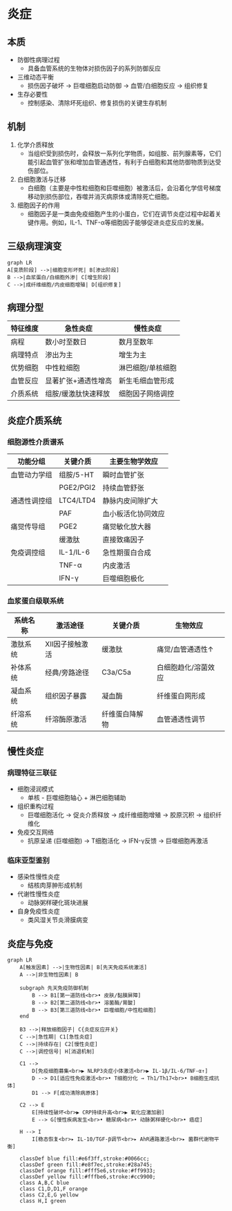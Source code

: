 # 炎症

## 本质

- 防御性病理过程
  - 具备血管系统的生物体对损伤因子的系列防御反应
- 三维动态平衡
  - 损伤因子破坏 → 巨噬细胞启动防御 → 血管/白细胞反应 → 组织修复
- 生存必要性
  - 控制感染、清除坏死组织、修复损伤的关键生存机制

## 机制

1. 化学介质释放
    - 当组织受到损伤时，会释放一系列化学物质，如组胺、前列腺素等，它们能引起血管扩张和增加血管通透性，有利于白细胞和其他防御物质到达受伤部位。
2. 白细胞激活与迁移
    - 白细胞（主要是中性粒细胞和巨噬细胞）被激活后，会沿着化学信号梯度移动到损伤部位，吞噬并消灭病原体或清除死亡细胞。
3. 细胞因子的作用
    - 细胞因子是一类由免疫细胞产生的小蛋白，它们在调节炎症过程中起着关键作用。例如，IL-1、TNF-α等细胞因子能够促进炎症反应的发展。

## 三级病理演变

```mermaid
graph LR
A[变质阶段] -->|细胞变形坏死| B[渗出阶段]
B -->|血浆蛋白/白细胞外渗| C[增生阶段]
C -->|成纤维细胞/内皮细胞增殖| D[组织修复]
```

## 病理分型

| 特征维度   | 急性炎症               | 慢性炎症                   |
|------------|------------------------|----------------------------|
| 病程       | 数小时至数日           | 数月至数年                 |
| 病理特点   | 渗出为主               | 增生为主                   |
| 优势细胞   | 中性粒细胞             | 淋巴细胞/单核细胞          |
| 血管反应   | 显著扩张+通透性增高   | 新生毛细血管形成           |
| 介质系统   | 组胺/缓激肽快速释放    | 细胞因子网络调控           |

## 炎症介质系统

### 细胞源性介质谱系

| 功能分组 | 关键介质 | 主要生物学效应 |
|----------|----------|----------------|
| 血管动力学组 | 组胺/5-HT | 瞬时血管扩张 |
| | PGE2/PGI2 | 持续血管舒张 |
| 通透性调控组 | LTC4/LTD4 | 静脉内皮间隙扩大 |
| | PAF | 血小板活化协同效应 |
| 痛觉传导组 | PGE2 | 痛觉敏化放大器 |
| | 缓激肽 | 直接致痛因子 |
| 免疫调控组 | IL-1/IL-6 | 急性期蛋白合成 |
| | TNF-α | 内皮激活 |
| | IFN-γ | 巨噬细胞极化 |

### 血浆蛋白级联系统

| 系统名称   | 激活途径             | 关键介质       | 生物效应                     |
|------------|----------------------|----------------|------------------------------|
| 激肽系统   | XII因子接触激活      | 缓激肽         | 痛觉/血管通透性↑            |
| 补体系统   | 经典/旁路途径        | C3a/C5a        | 白细胞趋化/溶菌效应         |
| 凝血系统   | 组织因子暴露         | 凝血酶         | 纤维蛋白网形成              |
| 纤溶系统   | 纤溶酶原激活         | 纤维蛋白降解物 | 血管通透性调节              |

## 慢性炎症

### 病理特征三联征

- 细胞浸润模式
  - 单核 - 巨噬细胞轴心 + 淋巴细胞辅助
- 组织重构过程
  - 巨噬细胞活化 → 促炎介质释放 → 成纤维细胞增殖 → 胶原沉积 → 组织纤维化
- 免疫交互网络
  - 抗原呈递 (巨噬细胞) → T细胞活化 → IFN-γ反馈 → 巨噬细胞再激活

### 临床亚型鉴别

- 感染性慢性炎症
  - 结核肉芽肿形成机制
- 代谢性慢性炎症
  - 动脉粥样硬化斑块进展
- 自身免疫性炎症
  - 类风湿关节炎滑膜病变

## 炎症与免疫

```mermaid
graph LR
    A[触发因素] -->|生物性因素| B[先天免疫系统激活]
    A -->|非生物性因素| B

    subgraph 先天免疫防御机制
        B --> B1[第一道防线<br>• 皮肤/黏膜屏障]
        B --> B2[第二道防线<br>• 溶菌酶/胃酸]
        B --> B3[第三道防线<br>• 巨噬细胞/中性粒细胞]
    end

    B3 -->|释放细胞因子| C{炎症反应开关}
    C -->|急性期| C1[急性炎症]
    C -->|持续存在| C2[慢性炎症]
    C -->|调控信号| H[消退机制]

    C1 --> 
        D[免疫细胞募集<br>▶ NLRP3炎症小体激活<br>▶ IL-1β/IL-6/TNF-α↑]
        D --> D1[适应性免疫激活<br>• T细胞分化 → Th1/Th17<br>• B细胞生成抗体]
        D1 --> F[成功清除病原体]

    C2 --> E
        E[持续性破坏<br>▶ CRP持续升高<br>▶ 氧化应激加剧]
        E --> G[慢性疾病发生<br>• 糖尿病<br>• 动脉粥样硬化<br>• 癌症]

    H --> I
        I[稳态恢复<br>▸ IL-10/TGF-β调节<br>▸ AhR通路激活<br>▸ 菌群代谢物平衡]

    classDef blue fill:#e6f3ff,stroke:#0066cc;
    classDef green fill:#e8f7ec,stroke:#28a745;
    classDef orange fill:#fff5e6,stroke:#ff9933;
    classDef yellow fill:#fffbe6,stroke:#cc9900;
    class A,B,C blue
    class C1,D,D1,F orange
    class C2,E,G yellow
    class H,I green
```
